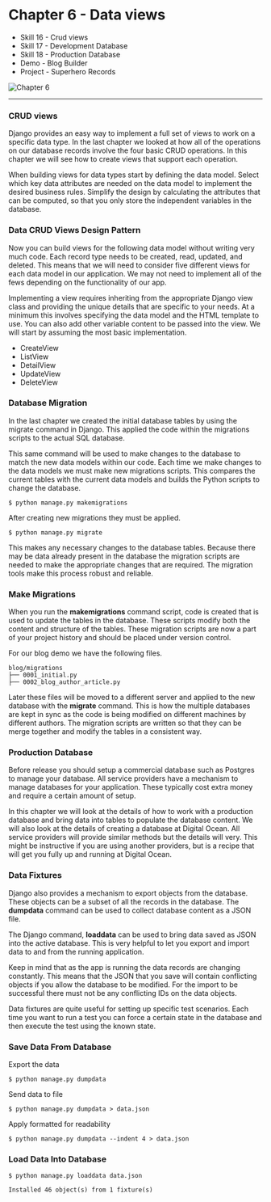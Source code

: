 # Chapter 6 - Data views

- Skill 16 - Crud views
- Skill 17 - Development Database
- Skill 18 - Production Database
- Demo - Blog Builder
- Project - Superhero Records

![Chapter 6](img/chapter-6.jpg)

---

### CRUD views

Django provides an easy way to implement a full set of views to work on a
specific data type.  In the last chapter we looked at how all of the operations
on our database records involve the four basic CRUD operations.  In this
chapter we will see how to create views that support each operation.

When building views for data types start by defining the data model.  Select
which key data attributes are needed on the data model to implement the desired
business rules.  Simplify the design by calculating the attributes that can
be computed, so that you only store the independent variables in the database.


### Data CRUD Views Design Pattern

Now you can build views for the following data model without writing very much code.
Each record type needs to be created, read, updated, and deleted.  This means
that we will need to consider five different views for each data model in
our application.  We may not need to implement all of the fews depending on
the functionality of our app.

Implementing a view requires inheriting from the appropriate Django view class
and providing the unique details that are specific to your needs.  At a minimum
this involves specifying the data model and the HTML template to use.
You can also add other variable content to be passed into the view.  We will
start by assuming the most basic implementation.

* CreateView
* ListView
* DetailView
* UpdateView
* DeleteView


### Database Migration

In the last chapter we created the initial database tables by using the migrate
command in Django.  This applied the code within the migrations scripts to
the actual SQL database.

This same command will be used to make changes to the database to match the 
new data models within our code.  Each time we make changes to the data models
we must make new migrations scripts.  This compares the current tables with the
current data models and builds the Python scripts to change the database.

    $ python manage.py makemigrations

After creating new migrations they must be applied.

    $ python manage.py migrate

This makes any necessary changes to the database tables. Because there may be
data already present in the database the migration scripts are needed to make
the appropriate changes that are required.  The migration tools make this 
process robust and reliable.



### Make Migrations

When you run the **makemigrations** command script, code is created that is
used to update the tables in the database.  These scripts modify both the 
content and structure of the tables.  These migration scripts are now a part
of your project history and should be placed under version control.

For our blog demo we have the following files.

    blog/migrations
    ├── 0001_initial.py
    ├── 0002_blog_author_article.py


Later these files will be moved to a different server and applied to the new
database with the **migrate** command.  This is how the multiple databases are
kept in sync as the code is being modified on different machines by  different
authors.   The migration scripts are written so that they can be merge together
and  modify the tables in a consistent way.


### Production Database

Before release you should setup a commercial database such as Postgres to 
manage your database.  All service providers have a mechanism to manage
databases for your application.  These typically cost extra money and require
a certain amount of setup.

In this chapter we will look at the details of how to work with a production
database and bring data into tables to populate the database content.
We will also look at the details of creating a database at Digital Ocean.
All service providers will provide similar methods but the details will very.
This might be instructive if you are using another providers, but is a recipe
that will get you fully up and running at Digital Ocean.


### Data Fixtures

Django also provides a mechanism to export objects from the database.  These
objects can be a subset of all the records in the database.  The **dumpdata**
command can be used to collect database content as a JSON file.

The Django command, **loaddata** can be used to bring data saved as JSON into
the active database.  This is very helpful to let you export and import data
to and from the running application.

Keep in mind that as the app is running the data records are changing constantly.
This means that the JSON that you save will contain conflicting objects if you
allow the database to be modified.  For the import to be successful there must
not be any conflicting IDs on the data objects.

Data fixtures are quite useful for setting up specific test scenarios.  Each
time you want to run a test you can force a certain state in the database and
then execute the test using the known state.



### Save Data From Database

Export the data

    $ python manage.py dumpdata

Send data to file

    $ python manage.py dumpdata > data.json

Apply formatted for readability

    $ python manage.py dumpdata --indent 4 > data.json



### Load Data Into Database

    $ python manage.py loaddata data.json

    Installed 46 object(s) from 1 fixture(s)

